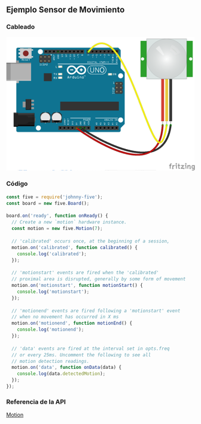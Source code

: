## Ejemplo Sensor de Movimiento

### Cableado
![cableado Sensor de movimiento](../../assets/movement.png)

### Código
```javascript
const five = require('johnny-five');
const board = new five.Board();

board.on('ready', function onReady() {
  // Create a new `motion` hardware instance.
  const motion = new five.Motion(7);
  
  // 'calibrated' occurs once, at the beginning of a session,
  motion.on('calibrated', function calibrated() {
    console.log('calibrated');
  });

  // 'motionstart' events are fired when the 'calibrated'
  // proximal area is disrupted, generally by some form of movement
  motion.on('motionstart', function motionStart() {
    console.log('motionstart');
  });

  // 'motionend' events are fired following a 'motionstart' event
  // when no movement has occurred in X ms
  motion.on('motionend', function motionEnd() {
    console.log('motionend');
  });

  // 'data' events are fired at the interval set in opts.freq
  // or every 25ms. Uncomment the following to see all
  // motion detection readings.
  motion.on('data', function onData(data) {
    console.log(data.detectedMotion);
  });
});

```

### Referencia de la API
[Motion](http://johnny-five.io/api/motion)